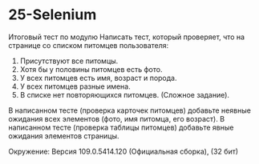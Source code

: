 # 25-Selenium
Итоговый тест по модулю
Написать тест, который проверяет, что на странице со списком питомцев пользователя:

1. Присутствуют все питомцы.
2. Хотя бы у половины питомцев есть фото.
3. У всех питомцев есть имя, возраст и порода.
4. У всех питомцев разные имена.
5. В списке нет повторяющихся питомцев. (Сложное задание).

В написанном тесте (проверка карточек питомцев) добавьте неявные ожидания всех элементов (фото, имя питомца, его возраст).
В написанном тесте (проверка таблицы питомцев) добавьте явные ожидания элементов страницы.

Окружение:
Версия 109.0.5414.120 (Официальная сборка), (32 бит)

